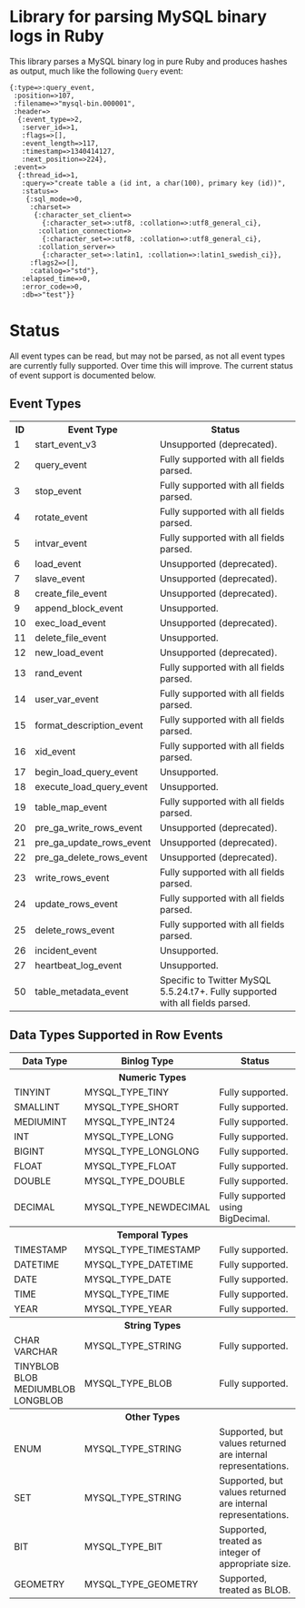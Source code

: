 # Library for parsing MySQL binary logs in Ruby #

This library parses a MySQL binary log in pure Ruby and produces hashes as output, much like the following `Query` event:

    {:type=>:query_event,
     :position=>107,
     :filename=>"mysql-bin.000001",
     :header=>
      {:event_type=>2,
       :server_id=>1,
       :flags=>[],
       :event_length=>117,
       :timestamp=>1340414127,
       :next_position=>224},
     :event=>
      {:thread_id=>1,
       :query=>"create table a (id int, a char(100), primary key (id))",
       :status=>
        {:sql_mode=>0,
         :charset=>
          {:character_set_client=>
            {:character_set=>:utf8, :collation=>:utf8_general_ci},
           :collation_connection=>
            {:character_set=>:utf8, :collation=>:utf8_general_ci},
           :collation_server=>
            {:character_set=>:latin1, :collation=>:latin1_swedish_ci}},
         :flags2=>[],
         :catalog=>"std"},
       :elapsed_time=>0,
       :error_code=>0,
       :db=>"test"}}

# Status #

All event types can be read, but may not be parsed, as not all event types are currently fully supported. Over time this will improve. The current status of event support is documented below.

## Event Types ##

<table>
  <tr>
    <th>ID</th>
    <th>Event Type</th>
    <th>Status</th>
  </tr>
  <tr>
    <td>1</td>
    <td>start_event_v3</td>
    <td>Unsupported (deprecated).</td>
  </tr>
  <tr>
    <td>2</td>
    <td>query_event</td>
    <td>Fully supported with all fields parsed.</td>
  </tr>
  <tr>
    <td>3</td>
    <td>stop_event</td>
    <td>Fully supported with all fields parsed.</td>
  </tr>
  <tr>
    <td>4</td>
    <td>rotate_event</td>
    <td>Fully supported with all fields parsed.</td>
  </tr>
  <tr>
    <td>5</td>
    <td>intvar_event</td>
    <td>Fully supported with all fields parsed.</td>
  </tr>
  <tr>
    <td>6</td>
    <td>load_event</td>
    <td>Unsupported (deprecated).</td>
  </tr>
  <tr>
    <td>7</td>
    <td>slave_event</td>
    <td>Unsupported (deprecated).</td>
  </tr>
  <tr>
    <td>8</td>
    <td>create_file_event</td>
    <td>Unsupported (deprecated).</td>
  </tr>
  <tr>
    <td>9</td>
    <td>append_block_event</td>
    <td>Unsupported.</td>
  </tr>
  <tr>
    <td>10</td>
    <td>exec_load_event</td>
    <td>Unsupported (deprecated).</td>
  </tr>
  <tr>
    <td>11</td>
    <td>delete_file_event</td>
    <td>Unsupported.</td>
  </tr>
  <tr>
    <td>12</td>
    <td>new_load_event</td>
    <td>Unsupported (deprecated).</td>
  </tr>
  <tr>
    <td>13</td>
    <td>rand_event</td>
    <td>Fully supported with all fields parsed.</td>
  </tr>
  <tr>
    <td>14</td>
    <td>user_var_event</td>
    <td>Fully supported with all fields parsed.</td>
  </tr>
  <tr>
    <td>15</td>
    <td>format_description_event</td>
    <td>Fully supported with all fields parsed.</td>
  </tr>
  <tr>
    <td>16</td>
    <td>xid_event</td>
    <td>Fully supported with all fields parsed.</td>
  </tr>
  <tr>
    <td>17</td>
    <td>begin_load_query_event</td>
    <td>Unsupported.</td>
  </tr>
  <tr>
    <td>18</td>
    <td>execute_load_query_event</td>
    <td>Unsupported.</td>
  </tr>
  <tr>
    <td>19</td>
    <td>table_map_event</td>
    <td>Fully supported with all fields parsed.</td>
  </tr>
  <tr>
    <td>20</td>
    <td>pre_ga_write_rows_event</td>
    <td>Unsupported (deprecated).</td>
  </tr>
  <tr>
    <td>21</td>
    <td>pre_ga_update_rows_event</td>
    <td>Unsupported (deprecated).</td>
  </tr>
  <tr>
    <td>22</td>
    <td>pre_ga_delete_rows_event</td>
    <td>Unsupported (deprecated).</td>
  </tr>
  <tr>
    <td>23</td>
    <td>write_rows_event</td>
    <td>Fully supported with all fields parsed.</td>
  </tr>
  <tr>
    <td>24</td>
    <td>update_rows_event</td>
    <td>Fully supported with all fields parsed.</td>
  </tr>
  <tr>
    <td>25</td>
    <td>delete_rows_event</td>
    <td>Fully supported with all fields parsed.</td>
  </tr>
  <tr>
    <td>26</td>
    <td>incident_event</td>
    <td>Unsupported.</td>
  </tr>
  <tr>
    <td>27</td>
    <td>heartbeat_log_event</td>
    <td>Unsupported.</td>
  </tr>
  <tr>
    <td>50</td>
    <td>table_metadata_event</td>
    <td>Specific to Twitter MySQL 5.5.24.t7+. Fully supported with all fields parsed.</td>
  </tr>
</table>

## Data Types Supported in Row Events ##

<table>
  <tr>
    <th>Data Type</th>
    <th>Binlog Type</th>
    <th>Status</th>
  </tr>
  <tr>
    <th colspan=3>Numeric Types</th>
  </tr>
  <tr>
    <td>TINYINT</td>
    <td>MYSQL_TYPE_TINY</td>
    <td>Fully supported.</td>
  </tr>
  <tr>
    <td>SMALLINT</td>
    <td>MYSQL_TYPE_SHORT</td>
    <td>Fully supported.</td>
  </tr>
  <tr>
    <td>MEDIUMINT</td>
    <td>MYSQL_TYPE_INT24</td>
    <td>Fully supported.</td>
  </tr>
  <tr>
    <td>INT</td>
    <td>MYSQL_TYPE_LONG</td>
    <td>Fully supported.</td>
  </tr>
  <tr>
    <td>BIGINT</td>
    <td>MYSQL_TYPE_LONGLONG</td>
    <td>Fully supported.</td>
  </tr>
  <tr>
    <td>FLOAT</td>
    <td>MYSQL_TYPE_FLOAT</td>
    <td>Fully supported.</td>
  </tr>
  <tr>
    <td>DOUBLE</td>
    <td>MYSQL_TYPE_DOUBLE</td>
    <td>Fully supported.</td>
  </tr>
  <tr>
    <td>DECIMAL</td>
    <td>MYSQL_TYPE_NEWDECIMAL</td>
    <td>Fully supported using BigDecimal.</td>
  </tr>
  <tr>
    <th colspan=3>Temporal Types</th>
  </tr>
  <tr>
    <td>TIMESTAMP</td>
    <td>MYSQL_TYPE_TIMESTAMP</td>
    <td>Fully supported.</td>
  </tr>
  <tr>
    <td>DATETIME</td>
    <td>MYSQL_TYPE_DATETIME</td>
    <td>Fully supported.</td>
  </tr>
  <tr>
    <td>DATE</td>
    <td>MYSQL_TYPE_DATE</td>
    <td>Fully supported.</td>
  </tr>
  <tr>
    <td>TIME</td>
    <td>MYSQL_TYPE_TIME</td>
    <td>Fully supported.</td>
  </tr>
  <tr>
    <td>YEAR</td>
    <td>MYSQL_TYPE_YEAR</td>
    <td>Fully supported.</td>
  </tr>
  <tr>
    <th colspan=3>String Types</th>
  </tr>
  <tr>
    <td>CHAR<br/>VARCHAR</td>
    <td>MYSQL_TYPE_STRING</td>
    <td>Fully supported.</td>
  </tr>
  <tr>
    <td>TINYBLOB<br/>BLOB<br/>MEDIUMBLOB<br/>LONGBLOB</td>
    <td>MYSQL_TYPE_BLOB</td>
    <td>Fully supported.</td>
  </tr>
  <tr>
    <th colspan=3>Other Types</th>
  </tr>
  <tr>
    <td>ENUM</td>
    <td>MYSQL_TYPE_STRING</td>
    <td>Supported, but values returned are internal representations.</td>
  </tr>
  <tr>
    <td>SET</td>
    <td>MYSQL_TYPE_STRING</td>
    <td>Supported, but values returned are internal representations.</td>
  </tr>
  <tr>
    <td>BIT</td>
    <td>MYSQL_TYPE_BIT</td>
    <td>Supported, treated as integer of appropriate size.</td>
  </tr>
  <tr>
    <td>GEOMETRY</td>
    <td>MYSQL_TYPE_GEOMETRY</td>
    <td>Supported, treated as BLOB.</td>
  </tr>
</table>
